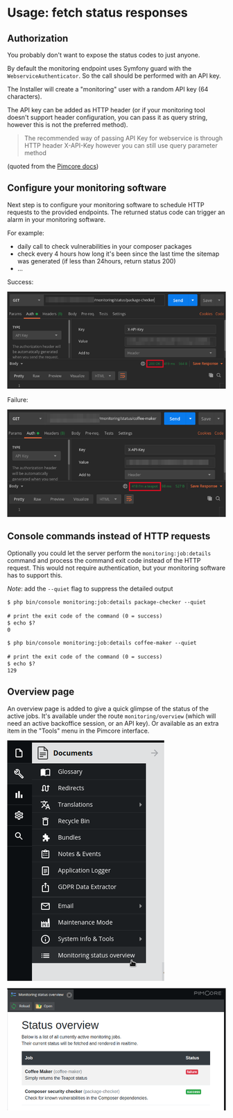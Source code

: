 # Usage: fetch status responses 

## Authorization

You probably don't want to expose the status codes to just anyone.

By default the monitoring endpoint uses Symfony guard with the `WebserviceAuthenticator`.
So the call should be performed with an API key.

The Installer will create a "monitoring" user with a random API key (64 characters).

The API key can be added as HTTP header (or if your monitoring tool doesn't support header configuration, you can pass it as query string, however this is not the preferred method).
> The recommended way of passing API Key for webservice is through HTTP header X-API-Key however you can still use query parameter method

(quoted from the [Pimcore docs](https://pimcore.com/docs/pimcore/6.7/Development_Documentation/Web_Services/index.html))

## Configure your monitoring software

Next step is to configure your monitoring software to schedule HTTP requests to the provided endpoints.
The returned status code can trigger an alarm in your monitoring software.

For example:
- daily call to check vulnerabilities in your composer packages
- check every 4 hours how long it's been since the last time the sitemap was generated (if less than 24hours, return status 200)
- ... 

Success:

![Status: success](img/020_Usage_HttpRequests_01_Status_Success.png "Status: success")

Failure:

![Status: failure](img/020_Usage_HttpRequests_02_Status_Failure.png "Status: failure")

## Console commands instead of HTTP requests

Optionally you could let the server perform the `monitoring:job:details` command 
and process the command exit code instead of the HTTP request. 
This would not require authentication, but your monitoring software has to support this.

_Note_: add the `--quiet` flag to suppress the detailed output

```shell
$ php bin/console monitoring:job:details package-checker --quiet

# print the exit code of the command (0 = success)
$ echo $?
0
```

```shell
$ php bin/console monitoring:job:details coffee-maker --quiet

# print the exit code of the command (0 = success)
$ echo $?
129
```

## Overview page

An overview page is added to give a quick glimpse of the status of the active jobs.
It's available under the route `monitoring/overview` (which will need an active backoffice session, or an API key).
Or available as an extra item in the "Tools" menu in the Pimcore interface.


![Menu entry](img/020_Usage_HttpRequests_10_Overview_Menu.png "Menu entry")

![Overview page](img/020_Usage_HttpRequests_11_Overview_page.png "Overview page")
